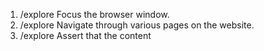 1. /explore Focus the browser window.
2. /explore Navigate through various pages on the website.
3. /explore Assert that the content